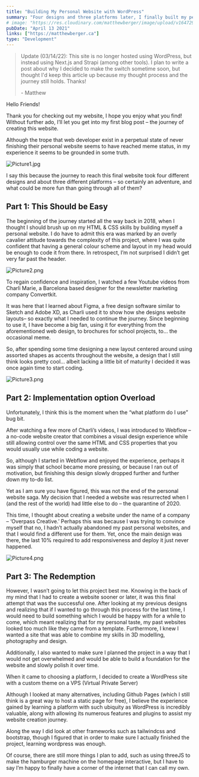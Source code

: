 ```yaml
---
title: "Building My Personal Website with WordPress"
summary: "Four designs and three platforms later, I finally built my personal portfolio using WordPress"
# image: "https://res.cloudinary.com/matthewberger/image/upload/v1647296065/justin_morgan_Zj_X_z2_Q5zrk_unsplash_92ff5093b3.jpg"
pubDate: "April 13 2021"
links: ["https://matthewberger.ca"]
type: "Development"
---
```


> Update (03/14/22): This site is no longer hosted using WordPress, but instead using Next.js and Strapi (among other tools). I plan to write a post about why I decided to make the switch sometime soon, but thought I'd keep this article up because my thought process and the journey still holds. Thanks!
>
> \- Matthew

Hello Friends!

Thank you for checking out my website, I hope you enjoy what you find! Without further ado, I’ll let you get into my first blog post – the journey of creating this website.

Although the trope that web developer exist in a perpetual state of never finishing their personal website seems to have reached meme status, in my experience it seems to be grounded in some truth.

![Picture1.jpg](https://res.cloudinary.com/matthewberger/image/upload/v1647188543/Picture1_25ac7b6b84.jpg)

I say this because the journey to reach this final website took four different designs and about three different platforms – so certainly an adventure, and what could be more fun than going through all of them?

## Part 1: This Should be Easy

The beginning of the journey started all the way back in 2018, when I thought I should brush up on my HTML & CSS skills by building myself a personal website. I do have to admit this era was marked by an overly cavalier attitude towards the complexity of this project, where I was quite confident that having a general colour scheme and layout in my head would be enough to code it from there. In retrospect, I’m not surprised I didn’t get very far past the header.

![Picture2.png](https://res.cloudinary.com/matthewberger/image/upload/v1647188543/Picture2_e8ce360937.png)

To regain confidence and inspiration, I watched a few Youtube videos from Charli Marie, a Barcelona based designer for the newsletter marketing company Convertkit.

It was here that I learned about Figma, a free design software similar to Sketch and Adobe XD, as Charli used it to show how she designs website layouts– so exactly what I needed to continue the journey. Since beginning to use it, I have become a big fan, using it for everything from the aforementioned web design, to brochures for school projects, to… the occasional meme.

So, after spending some time designing a new layout centered around using assorted shapes as accents throughout the website, a design that I still think looks pretty cool… albeit lacking a little bit of maturity I decided it was once again time to start coding.

![Picture3.png](https://res.cloudinary.com/matthewberger/image/upload/v1647188543/Picture3_f1b5cbd925.png)

## Part 2: Implementation option Overload

Unfortunately, I think this is the moment when the “what platform do I use” bug bit.

After watching a few more of Charli’s videos, I was introduced to Webflow – a no-code website creator that combines a visual design experience while still allowing control over the same HTML and CSS properties that you would usually use while coding a website.

So, although I started in Webflow and enjoyed the experience, perhaps it was simply that school became more pressing, or because I ran out of motivation, but finishing this design slowly dropped further and further down my to-do list.

Yet as I am sure you have figured, this was not the end of the personal website saga. My decision that I needed a website was resurrected when I (and the rest of the world) had little else to do – the quarantine of 2020.

This time, I thought about creating a website under the name of a company – ‘Overpass Creative.’ Perhaps this was because I was trying to convince myself that no, I hadn’t actually abandoned my past personal websites, and that I would find a different use for them. Yet, once the main design was there, the last 10% required to add responsiveness and deploy it just never happened.

![Picture4.png](https://res.cloudinary.com/matthewberger/image/upload/v1647188543/Picture4_a11518bdc1.png)

## Part 3: The Redemption

However, I wasn’t going to let this project best me. Knowing in the back of my mind that I had to create a website sooner or later, it was this final attempt that was the successful one. After looking at my previous designs and realizing that if I wanted to go through this process for the last time, I would need to build something which I would be happy with for a while to come, which meant realizing that for my personal taste, my past websites looked too much like they came from a template. Furthermore, I knew I wanted a site that was able to combine my skills in 3D modelling, photography and design.

Additionally, I also wanted to make sure I planned the project in a way that I would not get overwhelmed and would be able to build a foundation for the website and slowly polish it over time.

When it came to choosing a platform, I decided to create a WordPress site with a custom theme on a VPS (Virtual Private Server)

Although I looked at many alternatives, including Github Pages (which I still think is a great way to host a static page for free), I believe the experience gained by learning a platform with such ubiquity as WordPress is incredibly valuable, along with allowing its numerous features and plugins to assist my website creation journey.

Along the way I did look at other frameworks such as tailwindcss and bootstrap, though I figured that in order to make sure I actually finished the project, learning wordpress was enough.

Of course, there are still more things I plan to add, such as using threeJS to make the hamburger machine on the homepage interactive, but I have to say I’m happy to finally have a corner of the internet that I can call my own.
